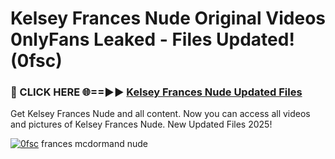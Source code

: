 # Kelsey Frances Nude Original Videos 0nlyFans Leaked - Files Updated! (0fsc)

<h3>🔴 CLICK HERE 🌐==►► <a href="https://tinyurl.com/52m3yx9h" rel="nofollow">Kelsey Frances Nude Updated Files</a></h3>

Get Kelsey Frances Nude and all content. Now you can access all videos and pictures of Kelsey Frances Nude. New Updated Files 2025!

[![0fsc](https://i.imgur.com/TnHtlc8.gif)](https://tinyurl.com/52m3yx9h)
frances mcdormand nude